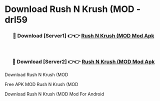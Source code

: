 # Download Rush N Krush (MOD - drl59



<div align="center">
<h3>🔴 Download [Server1] 👉👉 <a href="https://momento.my/?title=Rush_N_Krush_(MOD">Rush N Krush (MOD Mod Apk</a></h3><br>

<h3>🔴 Download [Server2] 👉👉 <a href="https://momento.my/?title=Rush_N_Krush_(MOD">Rush N Krush (MOD Mod Apk</a></h3>
</div>



Download Rush N Krush (MOD 

Free APK MOD Rush N Krush (MOD 

Download Rush N Krush (MOD Mod For Android
